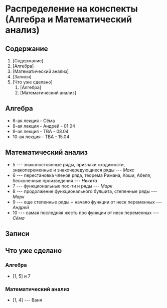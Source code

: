 # Распределение на конспекты (Алгебра и Математический анализ)

## Содержание
1. [Содержание]
1. [Алгебра]
1. [Математический анализ]
1. [Записи]
1. [Что уже сделано]
    1. [Алгебра]
    1. [Математический анализ]

## Алгебра
* 6-ая лекция - Сёма
* 8-ая лекция - Андрей - 01.04
* 9-ая лекция - TBA - 08.04
* 10-ая лекция - TBA - 15.04

## Математический анализ
* 5 --- знакопостоянные ряды, признаки сходимости, знакопеременные и знакочередующиеся ряды --- *Макс*
* 6 --- перестановка членов ряда, теорема Римана, Коши, Абеля, бесконечные произведения --- *Никита*
* 7 --- функциональные пос-ти и ряды --- *Марк*
* 8 --- продолжение функционального булшита, степенные ряды --- *Марк*
* 9 --- еще степенные ряды + начало функции от неск переменных --- *Андрей*
* 10 --- самая последняя жесть про функции от неск переменных --- *Сёма*


## Записи 

## Что уже сделано 
### Алгебра
* [1, 5] и 7
### Математический анализ
* [1, 4] --- Ваня  

